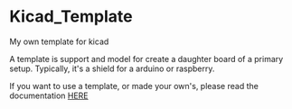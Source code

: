 # Kicad_Template
My own template for kicad

A template is support and model for create a daughter board of a primary setup.
Typically, it's a shield for a arduino or raspberry.

If you want to use a template, or made your own's, please read the documentation [HERE](http://docs.kicad-pcb.org/5.1.4/en/kicad/kicad.html#project_templates)

